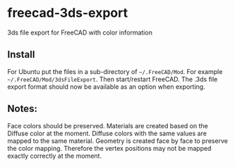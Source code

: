 # freecad-3ds-export
3ds file export for FreeCAD with color information
## Install
For Ubuntu put the files in a sub-directory of `~/.FreeCAD/Mod`.
For example `~/.FreeCAD/Mod/3dsFileExport`.
Then start/restart FreeCAD.
The .3ds file export format should now be available as an option when exporting.
## Notes:
Face colors should be preserved.  Materials are created based on the Diffuse color at the moment.  Diffuse colors with the same values are mapped to the same material.  Geometry is created face by face to preserve the color mapping.  Therefore the vertex positions may not be mapped exactly correctly at the moment.
